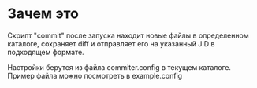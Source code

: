 
 Зачем это
===========

Скрипт "commit" после запуска находит новые файлы в определенном каталоге, сохраняет diff
и отправляет его на указанный JID в подходящем формате.

Настройки берутся из файла commiter.config в текущем каталоге. Пример файла можно посмотреть
в example.config

